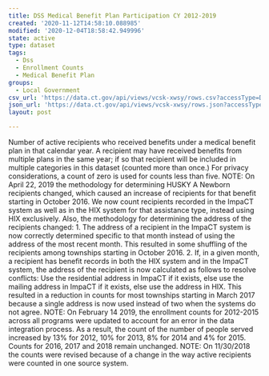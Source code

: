 ```yaml
---
title: DSS Medical Benefit Plan Participation CY 2012-2019
created: '2020-11-12T14:58:10.088985'
modified: '2020-12-04T18:58:42.949996'
state: active
type: dataset
tags:
  - Dss
  - Enrollment Counts
  - Medical Benefit Plan
groups:
  - Local Government
csv_url: 'https://data.ct.gov/api/views/vcsk-xwsy/rows.csv?accessType=DOWNLOAD'
json_url: 'https://data.ct.gov/api/views/vcsk-xwsy/rows.json?accessType=DOWNLOAD'
layout: post

---
```

Number of active recipients who received benefits under a medical benefit plan in that calendar year. A recipient may have received benefits from multiple plans in the same year; if so that recipient will be included in multiple categories in this dataset (counted more than once.)
For privacy considerations, a count of zero is used for counts less than five.
NOTE: On April 22, 2019 the methodology for determining HUSKY A Newborn recipients changed, which caused an increase of recipients for that benefit starting in October 2016. We now count recipients recorded in the ImpaCT system as well as in the HIX system for that assistance type, instead using HIX exclusively.
Also, the methodology for determining the address of the recipients changed:
    1. The address of a recipient in the ImpaCT system is now correctly determined specific to that month instead of using the address of the most recent month. This resulted in some shuffling of the recipients among townships starting in October 2016.
    2. If, in a given month, a recipient has benefit records in both the HIX system and in the ImpaCT system, the address of the recipient is now calculated as follows to resolve conflicts: Use the residential address in ImpaCT if it exists, else use the mailing address in ImpaCT if it exists, else use the address in HIX. This resulted in a reduction in counts for most townships starting in March 2017 because a single address is now used instead of two when the systems do not agree.
NOTE: On February 14 2019, the enrollment counts for 2012-2015 across all programs were updated to account for an error in the data integration process. As a result, the count of the number of people served increased by 13% for 2012, 10% for 2013, 8% for 2014 and 4% for 2015. Counts for 2016, 2017 and 2018 remain unchanged.
NOTE: On 11/30/2018 the counts were revised because of a change in the way active recipients were counted in one source system.

